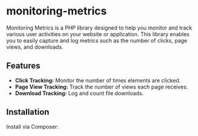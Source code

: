 # monitoring-metrics

Monitoring Metrics is a PHP library designed to help you monitor and track various user activities on your website or application. This library enables you to easily capture and log metrics such as the number of clicks, page views, and downloads. 

## Features

- **Click Tracking:** Monitor the number of times elements are clicked.
- **Page View Tracking:** Track the number of views each page receives.
- **Download Tracking:** Log and count file downloads.

## Installation

Install via Composer:
